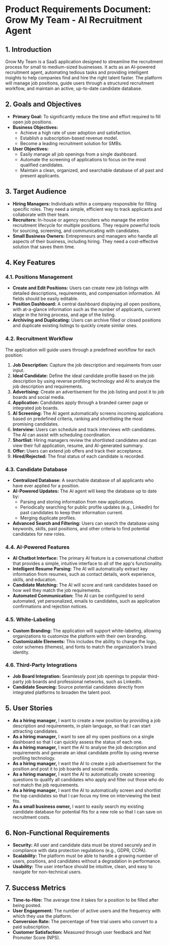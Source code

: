# Product Requirements Document: Grow My Team - AI Recruitment Agent

## 1. Introduction

Grow My Team is a SaaS application designed to streamline the recruitment process for small to medium-sized businesses. It acts as an AI-powered recruitment agent, automating tedious tasks and providing intelligent insights to help companies find and hire the right talent faster. The platform will manage job positions, guide users through a structured recruitment workflow, and maintain an active, up-to-date candidate database.

## 2. Goals and Objectives

- **Primary Goal:** To significantly reduce the time and effort required to fill open job positions.
- **Business Objectives:**
  - Achieve a high rate of user adoption and satisfaction.
  - Establish a subscription-based revenue model.
  - Become a leading recruitment solution for SMBs.
- **User Objectives:**
  - Easily manage all job openings from a single dashboard.
  - Automate the screening of applications to focus on the most qualified candidates.
  - Maintain a clean, organized, and searchable database of all past and present applicants.

## 3. Target Audience

- **Hiring Managers:** Individuals within a company responsible for filling specific roles. They need a simple, efficient way to track applicants and collaborate with their team.
- **Recruiters:** In-house or agency recruiters who manage the entire recruitment lifecycle for multiple positions. They require powerful tools for sourcing, screening, and communicating with candidates.
- **Small Business Owners:** Entrepreneurs and managers who handle all aspects of their business, including hiring. They need a cost-effective solution that saves them time.

## 4. Key Features

### 4.1. Positions Management

- **Create and Edit Positions:** Users can create new job listings with detailed descriptions, requirements, and compensation information. All fields should be easily editable.
- **Position Dashboard:** A central dashboard displaying all open positions, with at-a-glance information such as the number of applicants, current stage in the hiring process, and age of the listing.
- **Archiving and Duplicating:** Users can archive filled or closed positions and duplicate existing listings to quickly create similar ones.

### 4.2. Recruitment Workflow

The application will guide users through a predefined workflow for each position:

1.  **Job Description:** Capture the job description and requiments from user input.
2.  **Ideal Candidate:** Define the ideal candidate profile based on the job description by using reverse profiling technology and AI to analyze the job description and requirements.
3.  **Advertising:** Create an advertisement for the job listing and post it to job boards and social media.
4.  **Application:** Candidates apply through a branded career page or integrated job boards.
5.  **AI Screening:** The AI agent automatically screens incoming applications based on predefined criteria, ranking and shortlisting the most promising candidates.
6.  **Interview:** Users can schedule and track interviews with candidates. The AI can assist with scheduling coordination.
7.  **Shortlist:** Hiring managers review the shortlisted candidates and can view their full application, resume, and AI-generated summary.
8.  **Offer:** Users can extend job offers and track their acceptance.
9.  **Hired/Rejected:** The final status of each candidate is recorded.

### 4.3. Candidate Database

- **Centralized Database:** A searchable database of all applicants who have ever applied for a position.
- **AI-Powered Updates:** The AI agent will keep the database up to date by:
  - Parsing and storing information from new applications.
  - Periodically searching for public profile updates (e.g., LinkedIn) for past candidates to keep their information current.
  - Merging duplicate profiles.
- **Advanced Search and Filtering:** Users can search the database using keywords, skills, past positions, and other criteria to find potential candidates for new roles.

### 4.4. AI-Powered Features

- **AI Chatbot Interface:** The primary AI feature is a conversational chatbot that provides a simple, intuitive interface to all of the app's functionality.
- **Intelligent Resume Parsing:** The AI will automatically extract key information from resumes, such as contact details, work experience, skills, and education.
- **Candidate Matching:** The AI will score and rank candidates based on how well they match the job requirements.
- **Automated Communication:** The AI can be configured to send automated, yet personalized, emails to candidates, such as application confirmations and rejection notices.

### 4.5. White-Labeling

- **Custom Branding:** The application will support white-labeling, allowing organizations to customize the platform with their own branding.
- **Customizable Elements:** This includes the ability to change the logo, color schemes (themes), and fonts to match the organization's brand identity.

### 4.6. Third-Party Integrations

- **Job Board Integration:** Seamlessly post job openings to popular third-party job boards and professional networks, such as LinkedIn.
- **Candidate Sourcing:** Source potential candidates directly from integrated platforms to broaden the talent pool.

## 5. User Stories

- **As a hiring manager,** I want to create a new position by providing a job description and requirements, in plain language, so that I can start attracting candidates.
- **As a hiring manager,** I want to see all my open positions on a single dashboard so that I can quickly assess the status of each one.
- **As a hiring manager,** I want the AI to analyse the job description and requirements and generate an ideal candidate profile by using reverse profiling technology.
- **As a hiring manager,** I want the AI to create a job advertisement for the position and post it to job boards and social media.
- **As a hiring manager,** I want the AI to automatically create screening questions to qualify all candidates who apply and filter out those who do not match the job requirements.
- **As a hiring manager,** I want the AI to automatically screen and shortlist the top candidates so that I can focus my time on interviewing the best fits.
- **As a small business owner,** I want to easily search my existing candidate database for potential fits for a new role so that I can save on recruitment costs.

## 6. Non-Functional Requirements

- **Security:** All user and candidate data must be stored securely and in compliance with data protection regulations (e.g., GDPR, CCPA).
- **Scalability:** The platform must be able to handle a growing number of users, positions, and candidates without a degradation in performance.
- **Usability:** The user interface should be intuitive, clean, and easy to navigate for non-technical users.

## 7. Success Metrics

- **Time-to-Hire:** The average time it takes for a position to be filled after being posted.
- **User Engagement:** The number of active users and the frequency with which they use the platform.
- **Conversion Rate:** The percentage of free trial users who convert to a paid subscription.
- **Customer Satisfaction:** Measured through user feedback and Net Promoter Score (NPS).

